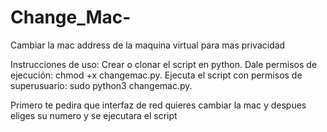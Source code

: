 # Change_Mac-
Cambiar la mac address de la maquina virtual para mas privacidad 

Instrucciones de uso:
Crear o clonar el script en python.
Dale permisos de ejecución: chmod +x changemac.py.
Ejecuta el script con permisos de superusuario: sudo python3 changemac.py.

Primero te pedira que interfaz de red quieres cambiar la mac y despues eliges su numero y se ejecutara el script
